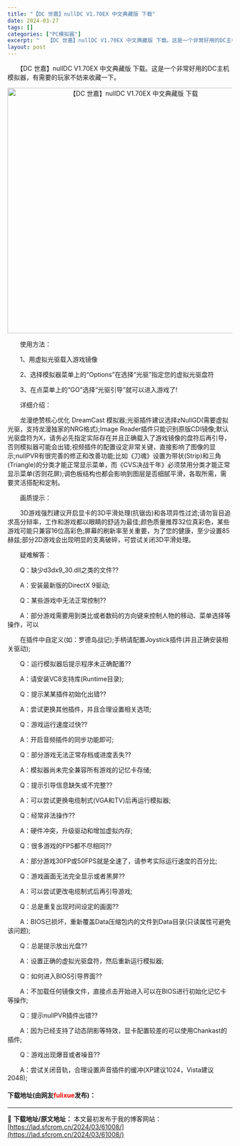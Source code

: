 ```yaml
---
title: "【DC 世嘉】nullDC V1.70EX 中文典藏版 下载"
date: 2024-03-27
tags: []
categories: ["PC模拟器"]
excerpt: "　　【DC 世嘉】nullDC V1.70EX 中文典藏版 下载。这是一个非常好用的DC主机模拟器，有需要的玩家不妨来收藏一下。 　　使用方法： 　　1、用虚拟光驱载入游戏镜像 　　2、选择模拟器菜单上的&ldquo;Options&rdquo;在选择&ldquo;光驱&rdquo;指定您的虚拟光驱&hellip;"
layout: post
---
```


 <p>　　【DC 世嘉】nullDC V1.70EX 中文典藏版 下载。这是一个非常好用的DC主机模拟器，有需要的玩家不妨来收藏一下。</p> <p align="center"><img align="" border="0" src="https://lad.sfcrom.cn/wp-content/uploads/2024/03/20240327_6604219f54617.webp" width="550" alt="【DC 世嘉】nullDC V1.70EX 中文典藏版 下载" /></p> <p>　　使用方法：</p> <p>　　1、用虚拟光驱载入游戏镜像</p> <p>　　2、选择模拟器菜单上的&ldquo;Options&rdquo;在选择&ldquo;光驱&rdquo;指定您的虚拟光驱盘符</p> <p>　　3、在点菜单上的&ldquo;GO&rdquo;选择&ldquo;光驱引导&rdquo;就可以进入游戏了!</p> <p>　　详细介绍：</p> <p>　　龙漫绝赞核心优化 DreamCast 模拟器;光驱插件建议选择zNullGD(需要虚拟光驱，支持龙漫独家的NRG格式);Image Reader插件只能识别原版CDI镜像;默认光驱盘符为X，请务必先指定实际存在并且正确载入了游戏镜像的盘符后再引导，否则模拟器可能会出错;视频插件的配置设定非常关键，直接影响了图像的显示;nullPVR有很完善的修正和改善功能;比如《刀魂》设置为带状(Strip)和三角(Triangle)的分类才能正常显示菜单，而《CVS决战千年》必须禁用分类才能正常显示菜单(否则花屏);调色板结构也都会影响到图层是否细腻平滑，各取所需，需要灵活搭配和定制。</p> <p>　　画质提示：</p> <p>　　3D游戏强烈建议开启显卡的3D平滑处理(抗锯齿)和各项异性过滤;请勿盲目追求高分辩率，工作和游戏都以眼睛的舒适为最佳;颜色质量推荐32位真彩色，某些游戏可能只兼容16位高彩色;屏幕的刷新率至关重要，为了您的健康，至少设置85赫兹;部分2D游戏会出现明显的支离破碎，可尝试关闭3D平滑处理。</p> <p>　　疑难解答：</p> <p>　　Q：缺少d3dx9_30.dll之类的文件??</p> <p>　　A：安装最新版的DirectX 9驱动;</p> <p>　　Q：某些游戏中无法正常控制??</p> <p>　　A：部分游戏需要用到类比或者数码的方向键来控制人物的移动、菜单选择等操作，可以</p> <p>　　在插件中自定义(如：罗德岛战记);手柄请配置Joystick插件(并且正确安装相关驱动);</p> <p>　　Q：运行模拟器后提示程序未正确配置??</p> <p>　　A：请安装VC8支持库(Runtime目录);</p> <p>　　Q：提示某某插件初始化出错??</p> <p>　　A：尝试更换其他插件，并且合理设置相关选项;</p> <p>　　Q：游戏运行速度过快??</p> <p>　　A：开启音频插件的同步功能即可;</p> <p>　　Q：部分游戏无法正常存档或进度丢失??</p> <p>　　A：模拟器尚未完全兼容所有游戏的记忆卡存储;</p> <p>　　Q：提示引导信息缺失或不完整??</p> <p>　　A：可以尝试更换电缆制式(VGA和TV)后再运行模拟器;</p> <p>　　Q：经常非法操作??</p> <p>　　A：硬件冲突，升级驱动和增加虚拟内存;</p> <p>　　Q：很多游戏的FPS都不尽相同??</p> <p>　　A：部分游戏30FP或50FPS就是全速了，请参考实际运行速度的百分比;</p> <p>　　Q：游戏画面无法完全显示或者黑屏??</p> <p>　　A：可以尝试更改电缆制式后再引导游戏;</p> <p>　　Q：总是重复出现时间设定的画面??</p> <p>　　A：BIOS已损坏，重新覆盖Data压缩包内的文件到Data目录(只读属性可避免该问题);</p> <p>　　Q：总是提示放出光盘??</p> <p>　　A：设置正确的虚拟光驱盘符，然后重新运行模拟器;</p> <p>　　Q：如何进入BIOS引导界面??</p> <p>　　A：不加载任何镜像文件，直接点击开始进入可以在BIOS进行初始化记忆卡等操作;</p> <p>　　Q：提示nullPVR插件出错??</p> <p>　　A：因为已经支持了动态阴影等特效，显卡配置较差的可以使用Chankast的插件;</p> <p>　　Q：游戏出现爆音或者噪音??</p> <p>　　A：尝试关闭音轨，合理设置声音插件的缓冲(XP建议1024，Vista建议2048);</p> <p><h4>下载地址(由网友<font color="red">fulixue</font>发布)：</h4></p> 

---
📖 **下载地址/原文地址：** 本文最初发布于我的博客网站：[https://lad.sfcrom.cn/2024/03/61008/](https://lad.sfcrom.cn/2024/03/61008/)

